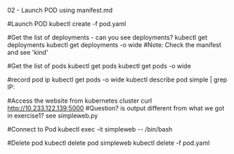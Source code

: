 02 - Launch POD using manifest.md

#Launch POD
kubectl create -f pod.yaml

#Get the list of deployments - can you see deployments? 
kubectl get deployments 
kubectl get deployments -o wide
#Note: Check the manifest and see 'kind'


#Get the list of pods
kubectl get pods
kubectl get pods -o wide 

#record pod ip
kubectl get pods -o wide 
kubectl describe pod simple | grep IP:

#Access the website from kubernetes cluster
curl http://10.233.122.139:5000
#Question? is output different from what we got in exercise1? see simpleweb.py 

#Connect to Pod
kubectl exec -it simpleweb -- /bin/bash

#Delete pod
kubectl delete pod simpleweb
kubectl delete -f pod.yaml